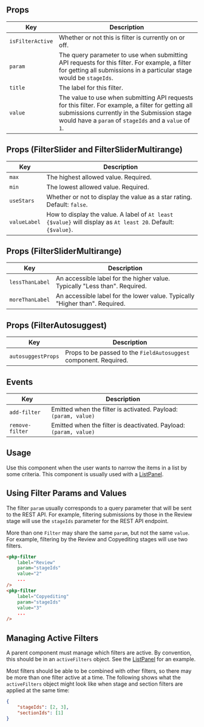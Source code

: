 ## Props

| Key | Description |
| --- | --- |
| `isFilterActive` | Whether or not this is filter is currently on or off. |
| `param` | The query parameter to use when submitting API requests for this filter. For example, a filter for getting all submissions in a particular stage would be `stageIds`. |
| `title` | The label for this filter. |
| `value` | The value to use when submitting API requests for this filter. For example, a filter for getting all submissions currently in the Submission stage would have a `param` of `stageIds` and a `value` of `1`. |

## Props (FilterSlider and FilterSliderMultirange)

| Key | Description |
| --- | --- |
| `max` | The highest allowed value. Required. |
| `min` | The lowest allowed value. Required. |
| `useStars` | Whether or not to display the value as a star rating. Default: `false`. |
| `valueLabel` | How to display the value. A label of `At least {$value}` will display as `At least 20`. Default: `{$value}`. |

## Props (FilterSliderMultirange)

| Key | Description |
| --- | --- |
| `lessThanLabel` | An accessible label for the higher value. Typically "Less than". Required. |
| `moreThanLabel` | An accessible label for the lower value. Typically "Higher than". Required. |

## Props (FilterAutosuggest)

| Key | Description |
| --- | --- |
| `autosuggestProps` | Props to be passed to the `FieldAutosuggest` component. Required. |

## Events

| Key | Description |
| --- | --- |
| `add-filter` | Emitted when the filter is activated. Payload: `(param, value)` |
| `remove-filter` | Emitted when the filter is deactivated. Payload: `(param, value)` |

## Usage

Use this component when the user wants to narrow the items in a list by some criteria. This component is usually used with a [ListPanel](#/component/ListPanel).

## Using Filter Params and Values

The filter `param` usually corresponds to a query parameter that will be sent to the REST API. For example, filtering submissions by those in the Review stage will use the `stageIds` parameter for the REST API endpoint.

More than one `Filter` may share the same `param`, but not the same `value`. For example, filtering by the Review and Copyediting stages will use two filters.

```html
<pkp-filter
	label="Review"
	param="stageIds"
	value="2"
	...
/>
<pkp-filter
	label="Copyediting"
	param="stageIds"
	value="3"
	...
/>
```

## Managing Active Filters

A parent component must manage which filters are active. By convention, this should be in an `activeFilters` object. See the [ListPanel](#/component/ListPanel) for an example.

Most filters should be able to be combined with other filters, so there may be more than one filter active at a time. The following shows what the `activeFilters` object might look like when stage and section filters are applied at the same time:

```json
{
	"stageIds": [2, 3],
	"sectionIds": [1]
}
```
